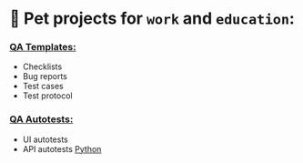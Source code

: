 # 🐶 **Pet projects** for `work` and `education`:

### [QA Templates:](https://github.com/mrandrewruss/petprojects/tree/main/QA)
* Checklists
* Bug reports
* Test cases
* Test protocol

### [QA Autotests:](https://github.com/mrandrewruss/petprojects/tree/main/portfolio)
* UI autotests 
* API autotests [Python](https://github.com/mrandrewruss/petprojects/tree/main/QA/LearnAQA_PythonAPI)
